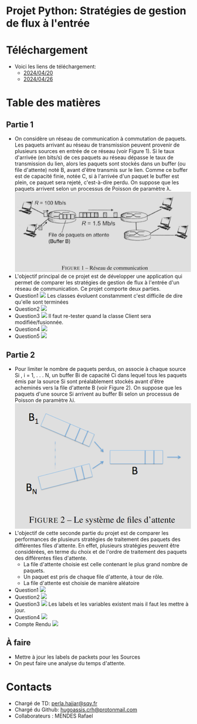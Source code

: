 
# Projet Python: Stratégies de gestion de flux à l'entrée 

# Téléchargement
  - Voici les liens de téléchargement:
    - [2024/04/20](https://github.com/uvsq22200574/Projet-IN407/raw/main/embed/Projet-IN407_2024_04_20.7z)
    - [2024/04/26](https://github.com/uvsq22200574/Projet-IN407/raw/main/embed/Projet-IN407_2024_04_26.7z)

# Table des matières
  ## Partie 1
  - On considère un réseau de communication à commutation de paquets. Les paquets arrivant au réseau de transmission peuvent provenir de plusieurs sources en entrée de ce réseau (voir Figure 1). Si le taux d'arrivée (en bits/s) de ces paquets au réseau dépasse le taux de transmission du lien, alors les paquets sont stockés dans un buffer (ou file d'attente) noté B, avant d'être transmis sur le lien. Comme ce buffer est de capacité finie, notée C, si à l'arrivée d'un paquet le buffer est plein, ce paquet sera rejeté, c'est-à-dire perdu. On suppose que les paquets arrivent selon un processus de Poisson de paramètre λ.
  ![Figure1](embed/Figure%201.png)
  - L'objectif principal de ce projet est de développer une application qui permet de comparer les stratégies de gestion de flux à l'entrée d'un réseau de communication. Ce projet comporte deux parties.
  - Question1 ![](https://img.shields.io/badge/Status-completed-green) Les classes évoluent constamment c'est difficile de dire qu'elle sont terminées
  - Question2 ![](https://img.shields.io/badge/Status-completed-green)
  - Question3 ![](https://img.shields.io/badge/Status-completed-green) Il faut re-tester quand la classe Client sera modifiée/fusionnée.
  - Question4 ![](https://img.shields.io/badge/Status-completed-green)
  - Question5 ![](https://img.shields.io/badge/Status-completed-green)
  ## Partie 2
  - Pour limiter le nombre de paquets perdus, on associe à chaque source Si , i = 1, . . . N, un buffer Bi de capacité Ci dans lequel tous les paquets émis par la source Si sont préalablement stockés avant d'être acheminés vers la file d'attente B (voir Figure 2). On suppose que les paquets d'une source Si arrivent au buffer Bi selon un processus de Poisson de paramètre λi.
  ![Figure2](embed/Figure%202.png)
  - L'objectif de cette seconde partie du projet est de comparer les performances de plusieurs stratégies de traitement des paquets des différentes files d'attente. En effet, plusieurs stratégies peuvent être considérées, en terme du choix et de l'ordre de traitement des paquets des différentes files d'attente.
    - La file d'attente choisie est celle contenant le plus grand nombre de paquets.
    - Un paquet est pris de chaque file d'attente, à tour de rôle.
    - La file d'attente est choisie de manière aléatoire
  - Question1 ![](https://img.shields.io/badge/Status-completed-green)
  - Question2 ![](https://img.shields.io/badge/Status-completed-green)
  - Question3 ![](https://img.shields.io/badge/Status-todo-purple) Les labels et les variables existent mais il faut les mettre à jour.
  - Question4 ![](https://img.shields.io/badge/Status-half_completed-yellow)
  - Compte Rendu ![](https://img.shields.io/badge/Status-completed-green)
  ## À faire
  - Mettre à jour les labels de packets pour les Sources
  - On peut faire une analyse du temps d'attente.

# Contacts
  - Chargé de TD: perla.hajjar@sqy.fr
  - Chargé du Github: hugoassis.crh@protonmail.com
  - Collaborateurs : MENDES Rafael
